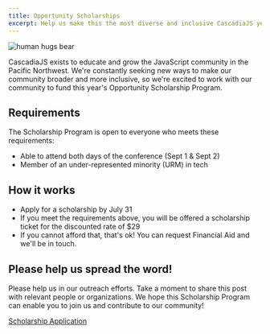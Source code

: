 ```yaml
---
title: Opportunity Scholarships
excerpt: Help us make this the most diverse and inclusive CascadiaJS yet!
---
```


![human hugs bear](/images/cjs19-party.jpg)

CascadiaJS exists to educate and grow the JavaScript community in the Pacific Northwest. We're constantly seeking new ways to make our community broader and more inclusive, so we're excited to work with our community to fund this year's Opportunity Scholarship Program.

## Requirements

The Scholarship Program is open to everyone who meets these requirements:

- Able to attend both days of the conference (Sept 1 &amp; Sept 2)
- Member of an under-represented minority (URM) in tech 

## How it works

- Apply for a scholarship by <span class="highlight warning">July 31</a>
- If you meet the requirements above, you will be offered a scholarship ticket for the discounted rate of $29
- If you cannot afford that, that's ok! You can request Financial Aid and we'll be in touch.


## Please help us spread the word!

Please help us in our outreach efforts. Take a moment to share this post with relevant people or organizations. We hope this Scholarship Program can enable you to join us and contribute to our community!

<div class="cta"><a href="https://cascadiajs.typeform.com/to/J0fNmX">Scholarship Application</a></div>
